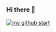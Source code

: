 ### Hi there 👋
[![my github start](https://github-readme-stats.vercel.app/api?username=q378532364)](https://github.com/anuraghazra/github-readme-stats)
<!--
Here are some ideas to get you started:
- 🔭 I’m currently working on ...
- 🌱 I’m currently learning ...
- 👯 I’m looking to collaborate on ...
- 🤔 I’m looking for help with ...
- 💬 Ask me about ...
- 📫 How to reach me: ...
- 😄 Pronouns: ...
- ⚡ Fun fact: ...
-->
